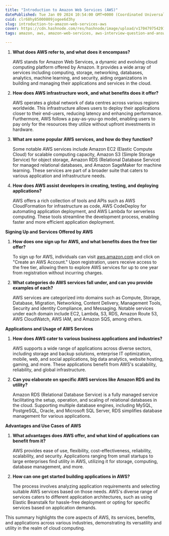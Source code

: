 ```yaml
---
title: "Introduction to Amazon Web Services (AWS)"
datePublished: Tue Jan 09 2024 10:54:00 GMT+0000 (Coordinated Universal Time)
cuid: clr68hy85000809jogee6d3hy
slug: introduction-to-amazon-web-services-aws
cover: https://cdn.hashnode.com/res/hashnode/image/upload/v1704797542916/33338060-5c57-4c8b-8012-ce077eebe469.png
tags: amazon, aws, amazon-web-services, aws-interview-question-and-answers

---
```


1. **What does AWS refer to, and what does it encompass?**
    
    AWS stands for Amazon Web Services, a dynamic and evolving cloud computing platform offered by Amazon. It provides a wide array of services including computing, storage, networking, databases, analytics, machine learning, and security, aiding organizations in building and managing their applications and services in the cloud.
    
2. **How does AWS infrastructure work, and what benefits does it offer?**
    
    AWS operates a global network of data centres across various regions worldwide. This infrastructure allows users to deploy their applications closer to their end-users, reducing latency and enhancing performance. Furthermore, AWS follows a pay-as-you-go model, enabling users to pay only for the resources they utilize without upfront investments in hardware.
    
3. **What are some popular AWS services, and how do they function?**
    
    Some notable AWS services include Amazon EC2 (Elastic Compute Cloud) for scalable computing capacity, Amazon S3 (Simple Storage Service) for object storage, Amazon RDS (Relational Database Service) for managed relational databases, and Amazon SageMaker for machine learning. These services are part of a broader suite that caters to various application and infrastructure needs.
    
4. **How does AWS assist developers in creating, testing, and deploying applications?**
    
    AWS offers a rich collection of tools and APIs such as AWS CloudFormation for infrastructure as code, AWS CodeDeploy for automating application deployment, and AWS Lambda for serverless computing. These tools streamline the development process, enabling faster and more efficient application deployment.
    

**Signing Up and Services Offered by AWS**

1. **How does one sign up for AWS, and what benefits does the free tier offer?**
    
    To sign up for AWS, individuals can visit [aws.amazon.com](http://aws.amazon.com) and click on "Create an AWS Account." Upon registration, users receive access to the free tier, allowing them to explore AWS services for up to one year from registration without incurring charges.
    
2. **What categories do AWS services fall under, and can you provide examples of each?**
    
    AWS services are categorized into domains such as Compute, Storage, Database, Migration, Networking, Content Delivery, Management Tools, Security and identity Compliance, and Messaging. Notable services under each domain include EC2, Lambda, S3, RDS, Amazon Route 53, AWS CloudWatch, AWS IAM, and Amazon SQS, among others.
    

**Applications and Usage of AWS Services**

1. **How does AWS cater to various business applications and industries?**
    
    AWS supports a wide range of applications across diverse sectors, including storage and backup solutions, enterprise IT optimization, mobile, web, and social applications, big data analytics, website hosting, gaming, and more. These applications benefit from AWS's scalability, reliability, and global infrastructure.
    
2. **Can you elaborate on specific AWS services like Amazon RDS and its utility?**
    
    Amazon RDS (Relational Database Service) is a fully managed service facilitating the setup, operation, and scaling of relational databases in the cloud. Supporting multiple database engines, including MySQL, PostgreSQL, Oracle, and Microsoft SQL Server, RDS simplifies database management for various applications.
    

**Advantages and Use Cases of AWS**

1. **What advantages does AWS offer, and what kind of applications can benefit from it?**
    
    AWS provides ease of use, flexibility, cost-effectiveness, reliability, scalability, and security. Applications ranging from small startups to large enterprises find utility in AWS, utilizing it for storage, computing, database management, and more.
    
2. **How can one get started building applications in AWS?**
    
    The process involves analyzing application requirements and selecting suitable AWS services based on those needs. AWS's diverse range of services caters to different application architectures, such as using Elastic Beanstalk for hassle-free deployment or opting for specific services based on application demands.
    

This summary highlights the core aspects of AWS, its services, benefits, and applications across various industries, demonstrating its versatility and utility in the realm of cloud computing.